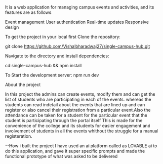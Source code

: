 

It is a web application for managing campus events and activities, and its features are as follows

Event management
User authentication
Real-time updates
Responsive design

To get the project in your local first Clone the repository:

git clone https://github.com/Vishalbharadwaj27/single-campus-hub.git

Navigate to the directory and install dependencies:

cd single-campus-hub && npm install


To Start the development server:
npm run dev

About the project 

In this project the admins can create events, modify them and can get the list of students who are participating in each of the events.
whereas the students can read indetail about the events that are lined up and can register or also cancel their registration from a particular event.Also the attendance can be taken for a student for the particular event that the student is participating through the portal itself
This is made for the convenience of the college and its students for easier engagement and involvement of students in all the events whithout the struggle for a manual registeration.

--How i built the project
I have used an ai platform called as LOVABLE ai to do this application, and gave it super specific prompts and made the functional prototype of what was asked to be delivered
